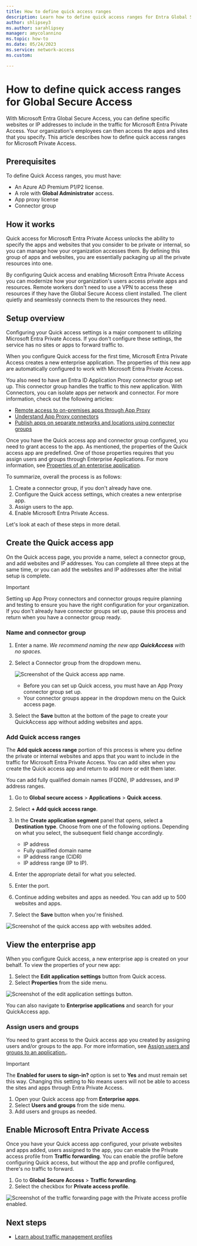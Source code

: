 ```yaml
---
title: How to define quick access ranges
description: Learn how to define quick access ranges for Entra Global Secure Access.
author: shlipsey3
ms.author: sarahlipsey
manager: amycolannino
ms.topic: how-to
ms.date: 05/24/2023
ms.service: network-access
ms.custom: 

---
```

# How to define quick access ranges for Global Secure Access

With Microsoft Entra Global Secure Access, you can define specific websites or IP addresses to include in the traffic for Microsoft Entra Private Access. Your organization's employees can then access the apps and sites that you specify. This article describes how to define quick access ranges for Microsoft Private Access.

## Prerequisites

To define Quick Access ranges, you must have:

- An Azure AD Premium P1/P2 license.
- A role with **Global Administrator** access.
- App proxy license
- Connector group

## How it works

Quick access for Microsoft Entra Private Access unlocks the ability to specify the apps and websites that you consider to be private or internal, so you can manage how your organization accesses them. By defining this group of apps and websites, you are essentially packaging up all the private resources into one. 

By configuring Quick access and enabling Microsoft Entra Private Access you can modernize how your organization's users access private apps and resources. Remote workers don't need to use a VPN to access these resources if they have the Global Secure Access client installed. The client quietly and seamlessly connects them to the resources they need. 

## Setup overview

Configuring your Quick access settings is a major component to utilizing Microsoft Entra Private Access. If you don't configure these settings, the service has no sites or apps to forward traffic to. 

When you configure Quick access for the first time, Microsoft Entra Private Access creates a new enterprise application. The properties of this new app are automatically configured to work with Microsoft Entra Private Access. 

You also need to have an Entra ID Application Proxy connector group set up. This connector group handles the traffic to this new application. With Connectors, you can isolate apps per network and connector. For more information, check out the following articles:

- [Remote access to on-premises apps through App Proxy](../active-directory/app-proxy/application-proxy.md)
- [Understand App Proxy connectors](../active-directory/app-proxy/application-proxy-connectors.md)
- [Publish apps on separate networks and locations using connector groups](../active-directory/app-proxy/application-proxy-connector-groups.md) 

Once you have the Quick access app and connector group configured, you need to grant access to the app. As mentioned, the properties of the Quick access app are predefined. One of those properties requires that you assign users and groups through Enterprise Applications. For more information, see [Properties of an enterprise application](../active-directory/manage-apps/application-properties.md).

To summarize, overall the process is as follows:

1. Create a connector group, if you don't already have one.
1. Configure the Quick access settings, which creates a new enterprise app.
1. Assign users to the app.
1. Enable Microsoft Entra Private Access.

Let's look at each of these steps in more detail.

## Create the Quick access app

On the Quick access page, you provide a name, select a connector group, and add websites and IP addresses. You can complete all three steps at the same time, or you can add the websites and IP addresses after the initial setup is complete. 

> [!IMPORTANT]
> Setting up App Proxy connectors and connector groups require planning and testing to ensure you have the right configuration for your organization. If you don't already have connector groups set up, pause this process and return when you have a connector group ready.

### Name and connector group

1. Enter a name. *We recommend naming the new app **QuickAccess** with no spaces.*
1. Select a Connector group from the dropdown menu.

    ![Screenshot of the Quick access app name.](media/how-to-define-quick-access-ranges/new-quick-access-name.png)
    
    - Before you can set up Quick access, you must have an App Proxy connector group set up.
    - Your connector groups appear in the dropdown menu on the Quick access page.
1. Select the **Save** button at the bottom of the page to create your QuickAccess app without adding websites and apps.

### Add Quick access ranges

The **Add quick access range** portion of this process is where you define the private or internal websites and apps that you want to include in the traffic for Microsoft Entra Private Access. You can add sites when you create the Quick access app and return to add more or edit them later.

You can add fully qualified domain names (FQDN), IP addresses, and IP address ranges.

1. Go to **Global secure access** > **Applications** > **Quick access**.
1. Select **+ Add quick access range**.
1. In the **Create application segment** panel that opens, select a **Destination type**. Choose from one of the following options. Depending on what you select, the subsequent field change accordingly.
    - IP address
    - Fully qualified domain name
    - IP address range (CIDR)
    - IP address range (IP to IP). 
1. Enter the appropriate detail for what you selected.
1. Enter the port. 

1. Continue adding websites and apps as needed. You can add up to 500 websites and apps.

1. Select the **Save** button when you're finished.

![Screenshot of the quick access app with websites added.](media/how-to-define-quick-access-ranges/new-quick-access-with-ranges.png)

## View the enterprise app

When you configure Quick access, a new enterprise app is created on your behalf. To view the properties of your new app:

1. Select the **Edit application settings** button from Quick access. 
1. Select **Properties** from the side menu.

![Screenshot of the edit application settings button.](media/how-to-define-quick-access-ranges/edit-application-settings.png)

You can also navigate to **Enterprise applications** and search for your QuickAccess app.

### Assign users and groups

You need to grant access to the Quick access app you created by assigning users and/or groups to the app. For more information, see [Assign users and groups to an application.](../active-directory/manage-apps/assign-user-or-group-access-portal.md).

> [!IMPORTANT]
> The **Enabled for users to sign-in?** option is set to **Yes** and must remain set this way. Changing this setting to No means users will not be able to access the sites and apps through Entra Private Access.

1. Open your Quick access app from **Enterprise apps**.
1. Select **Users and groups** from the side menu.
1. Add users and groups as needed.

## Enable Microsoft Entra Private Access

Once you have your Quick access app configured, your private websites and apps added, users assigned to the app, you can enable the Private access profile from **Traffic forwarding**. You can enable the profile before configuring Quick access, but without the app and profile configured, there's no traffic to forward.

1. Go to **Global Secure Access** > **Traffic forwarding**.
1. Select the checkbox for **Private access profile**.

![Screenshot of the traffic forwarding page with the Private access profile enabled.](media/how-to-define-quick-access-ranges/traffic-forwarding-m365-and-private-access.png)

## Next steps

- [Learn about traffic management profiles](concept-traffic-forwarding.md)
